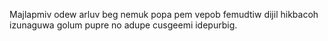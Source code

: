 Majlapmiv odew arluv beg nemuk popa pem vepob femudtiw dijil hikbacoh izunaguwa golum pupre no adupe cusgeemi idepurbig.